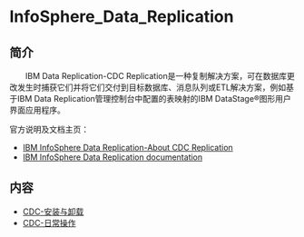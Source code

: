 # InfoSphere_Data_Replication

## 简介
&#8195;&#8195;IBM Data Replication-CDC Replication是一种复制解决方案，可在数据库更改发生时捕获它们并将它们交付到目标数据库、消息队列或ETL解决方案，例如基于IBM Data Replication管理控制台中配置的表映射的IBM DataStage®图形用户界面应用程序。

官方说明及文档主页：
- [IBM InfoSphere Data Replication-About CDC Replication](https://www.ibm.com/docs/en/idr/11.4.0?topic=change-data-capture-cdc-replication)
- [IBM InfoSphere Data Replication documentation](https://www.ibm.com/docs/en/idr)

## 内容
- [CDC-安装与卸载](https://gitbook.big1000.com/06-IBM_Database&Middleware&Other/06-InfoSphere_Data_Replication/01-CDC-%E5%AE%89%E8%A3%85%E4%B8%8E%E5%8D%B8%E8%BD%BD.html)
- [CDC-日常操作](https://gitbook.big1000.com/06-IBM_Database&Middleware&Other/06-InfoSphere_Data_Replication/02-CDC-%E6%97%A5%E5%B8%B8%E6%93%8D%E4%BD%9C.html)


